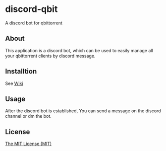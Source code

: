# discord-qbit
A discord bot for qbittorrent

## About

This application is a discord bot, which can be used to easily manage all your qbittorrent clients by discord message.

## Installtion

See [Wiki](https://github.com/lushdog/discord-qbit/wiki)

## Usage

After the discord bot is established, You can send a message on the discord channel or dm the bot.

## License

[The MIT License (MIT)](https://raw.githubusercontent.com/v2fly/v2ray-core/master/LICENSE)
